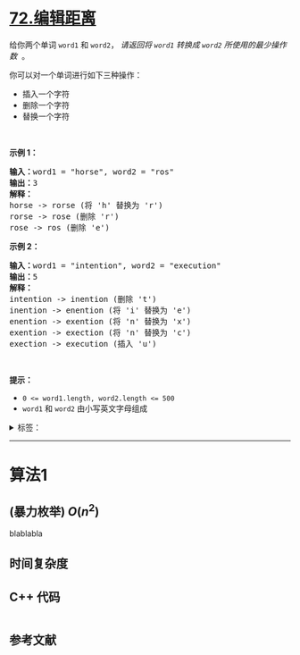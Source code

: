 # [72.编辑距离](https://leetcode.cn/problems/edit-distance/)

<p>给你两个单词&nbsp;<code>word1</code> 和&nbsp;<code>word2</code>， <em>请返回将&nbsp;<code>word1</code>&nbsp;转换成&nbsp;<code>word2</code> 所使用的最少操作数</em> &nbsp;。</p>

<p>你可以对一个单词进行如下三种操作：</p>

<ul>
	<li>插入一个字符</li>
	<li>删除一个字符</li>
	<li>替换一个字符</li>
</ul>

<p>&nbsp;</p>

<p><strong>示例&nbsp;1：</strong></p>

<pre>
<strong>输入：</strong>word1 = "horse", word2 = "ros"
<strong>输出：</strong>3
<strong>解释：</strong>
horse -&gt; rorse (将 'h' 替换为 'r')
rorse -&gt; rose (删除 'r')
rose -&gt; ros (删除 'e')
</pre>

<p><strong>示例&nbsp;2：</strong></p>

<pre>
<strong>输入：</strong>word1 = "intention", word2 = "execution"
<strong>输出：</strong>5
<strong>解释：</strong>
intention -&gt; inention (删除 't')
inention -&gt; enention (将 'i' 替换为 'e')
enention -&gt; exention (将 'n' 替换为 'x')
exention -&gt; exection (将 'n' 替换为 'c')
exection -&gt; execution (插入 'u')
</pre>

<p>&nbsp;</p>

<p><strong>提示：</strong></p>

<ul>
	<li><code>0 &lt;= word1.length, word2.length &lt;= 500</code></li>
	<li><code>word1</code> 和 <code>word2</code> 由小写英文字母组成</li>
</ul>

<details>
<summary>标签：</summary>
['字符串', '动态规划']
</details>


----------

# 算法1

## (暴力枚举)  $O(n^2)$

blablabla

## 时间复杂度

## C++ 代码

```cpp

```

## 参考文献


